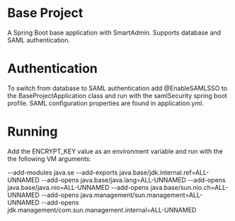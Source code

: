 # Base Project
A Spring Boot base application with SmartAdmin. Supports database and SAML authentication.

# Authentication
To switch from database to SAML authentication add @EnableSAMLSSO to the BaseProjectApplication class and run with the samlSecurity spring boot profile.
SAML configuration properties are found in application.yml.

# Running
Add the ENCRYPT_KEY value as an environment variable and run with the the following VM arguments:

--add-modules java.se --add-exports java.base/jdk.internal.ref=ALL-UNNAMED --add-opens java.base/java.lang=ALL-UNNAMED --add-opens java.base/java.nio=ALL-UNNAMED --add-opens java.base/sun.nio.ch=ALL-UNNAMED --add-opens java.management/sun.management=ALL-UNNAMED --add-opens jdk.management/com.sun.management.internal=ALL-UNNAMED
